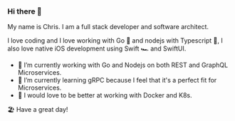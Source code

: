### Hi there 🖖

My name is Chris. I am a full stack developer and software architect. 

I love coding and I love working with Go 🚀 and nodejs with Typescript 🐬, I also love native iOS development using Swift 🏎️ and SwiftUI.

- 🔭 I’m currently working with Go and Nodejs on both REST and GraphQL Microservices. 
- 🌱 I’m currently learning gRPC because I feel that it's a perfect fit for Microservices.
- 🤖 I would love to be better at working with Docker and K8s.

🏖️ Have a great day!

<!--
**cgiacomi/cgiacomi** is a ✨ _special_ ✨ repository because its `README.md` (this file) appears on your GitHub profile.

Here are some ideas to get you started:

- 🔭 I’m currently working on ...
- 🌱 I’m currently learning ...
- 👯 I’m looking to collaborate on ...
- 🤔 I’m looking for help with ...
- 💬 Ask me about ...
- 📫 How to reach me: ...
- 😄 Pronouns: ...
- ⚡ Fun fact: ...
-->
